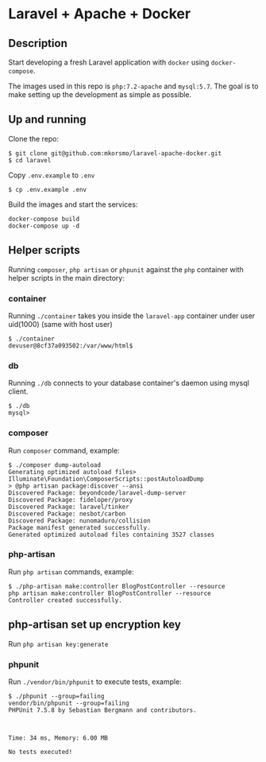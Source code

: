 # Laravel + Apache + Docker

## Description
Start developing a fresh Laravel application with `docker` using `docker-compose`.

The images used in this repo is `php:7.2-apache` and `mysql:5.7`. The goal is to make setting up the development as simple as possible.

## Up and running
Clone the repo:
```
$ git clone git@github.com:mkorsmo/laravel-apache-docker.git
$ cd laravel
```

Copy `.env.example` to `.env`
```
$ cp .env.example .env 
```

Build the images and start the services:
```
docker-compose build
docker-compose up -d
```

## Helper scripts
Running `composer`, `php artisan` or `phpunit` against the `php` container with helper scripts in the main directory:

### container
Running `./container` takes you inside the `laravel-app` container under user uid(1000) (same with host user)
```
$ ./container
devuser@8cf37a093502:/var/www/html$
```
### db
Running `./db` connects to your database container's daemon using mysql client.
```
$ ./db
mysql>
```

### composer
Run `composer` command, example:
```
$ ./composer dump-autoload
Generating optimized autoload files> Illuminate\Foundation\ComposerScripts::postAutoloadDump
> @php artisan package:discover --ansi
Discovered Package: beyondcode/laravel-dump-server
Discovered Package: fideloper/proxy
Discovered Package: laravel/tinker
Discovered Package: nesbot/carbon
Discovered Package: nunomaduro/collision
Package manifest generated successfully.
Generated optimized autoload files containing 3527 classes
```

### php-artisan
Run `php artisan` commands, example:
```
$ ./php-artisan make:controller BlogPostController --resource
php artisan make:controller BlogPostController --resource
Controller created successfully.
```

## php-artisan set up encryption key
Run `php artisan key:generate`

### phpunit
Run `./vendor/bin/phpunit` to execute tests, example:
```
$ ./phpunit --group=failing
vendor/bin/phpunit --group=failing
PHPUnit 7.5.8 by Sebastian Bergmann and contributors.



Time: 34 ms, Memory: 6.00 MB

No tests executed!
```
